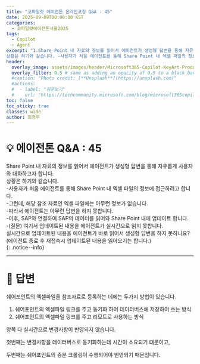 ```yaml
---
title: "코파일럿 에이전톤 온라인코칭 Q&A : 45"
date: 2025-09-09T00:00:00 KST
categories:
  - 코파일럿에이전톤서울2025
tags:
  - Copilot
  - Agent
excerpt: "1.Share Point 내 자료의 정보를 읽어서 에이전트가 생성형 답변을 통해 자유롭게 사용자와 대화하고자 합니다. 
상황은 하기와 같습니다. -사용자가 처음 에이전트를 통해 Share Point 내 엑셀 파일의 정보에 접근하려고 합니다. -그런데, 해당 참조 자료인 엑셀 파일에는 아무런 정보가 없습니다. "
header:
  overlay_image: assets/images/header/Microsoft365-Copilot-KeyArt-Productivity-6K-01.png
  overlay_filter: 0.5 # same as adding an opacity of 0.5 to a black background
  #caption: "Photo credit: [**Unsplash**](https://unsplash.com)"
  #actions:
  #  - label: "원문보기"
  #    url: "https://techcommunity.microsoft.com/blog/microsoft365copilotblog/what%E2%80%99s-new-in-microsoft-365-copilot--july-2025/4438253"
toc: false
toc_sticky: true
classes: wide
author: 최정우
---
```


# 💡 에이전톤 Q&A : 45

Share Point 내 자료의 정보를 읽어서 에이전트가 생성형 답변을 통해 자유롭게 사용자와 대화하고자 합니다.   
상황은 하기와 같습니다.  
-사용자가 처음 에이전트를 통해 Share Point 내 엑셀 파일의 정보에 접근하려고 합니다.   
-그런데, 해당 참조 자료인 엑셀 파일에는 아무런 정보가 없습니다.   
-따라서 에이전트는 아무런 답변을 하지 못합니다.   
-이후, SAP와 연결하여 SAP의 데이터를 읽어와 Share Point 내에 업데이트 합니다.   
-(질문) 여기서 업데이트된 내용을 에이전트가 실시간으로 읽지 못합니다.   
실시간으로 업데이트된 내용을 에이전트가 바로 읽어서 생성형 답변을 하지 못하나요?   
(에이전트 종료 후 재접속시 업데이트된 내용을 읽어오기는 합니다.)   
{: .notice--info}

---

# 📝 답변


쉐어포인트의 엑셀파일을 참조자료로 등록하는 데에는 두가지 방법이 있습니다.

1. 쉐어포인트의 엑셀파일 링크를 주고 동기화 하여 데이터버스에 저장하여 쓰는 방식
2. 쉐어포인트의 엑셀파일 링크를 주고 리모트로 사용하는 방식

양쪽 다 실시간으로 변경사항이 반영되지 않습니다.

첫번째는 변경사항을 데이터버스로 동기화하는데 시간이 소요되기 떄문이고,

두번째는 쉐어포인트의 증분 크롤링이 수행되어야 반영되기 때문입니다.


